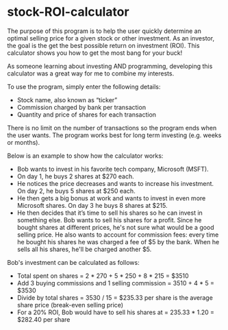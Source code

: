 # stock-ROI-calculator

The purpose of this program is to help the user quickly determine an optimal selling price for a given stock or other investment. As an investor, the goal is the get the best possible return on investment (ROI). This calculator shows you how to get the most bang for your buck!

As someone learning about investing AND programming, developing this calculator was a great way for me to combine my interests. 

To use the program, simply enter the following details:
- Stock name, also known as “ticker”
- Commission charged by bank per transaction
- Quantity and price of shares for each transaction 

There is no limit on the number of transactions so the program ends when the user wants. The program works best for long term investing (e.g. weeks or months). 

Below is an example to show how the calculator works:
- Bob wants to invest in his favorite tech company, Microsoft (MSFT).
- On day 1, he buys 2 shares at $270 each. 
- He notices the price decreases and wants to increase his investment. On day 2, he buys 5 shares at $250 each. 
- He then gets a big bonus at work and wants to invest in even more Microsoft shares. On day 3 he buys 8 shares at $215. 
- He then decides that it’s time to sell his shares so he can invest in something else. Bob wants to sell his shares for a profit. Since he bought shares at different prices, he's not sure what would be a good selling price. He also wants to account for commission fees: every time he bought his shares he was charged a fee of $5 by the bank. When he sells all his shares, he'll be charged another $5.


Bob's investment can be calculated as follows:
- Total spent on shares = 2 * 270 + 5 * 250 + 8 * 215 = $3510
- Add 3 buying commissions and 1 selling commission = 3510 + 4 * 5 = $3530
- Divide by total shares = 3530 / 15 = $235.33 per share is the average share price (break-even selling price)
- For a 20% ROI, Bob would have to sell his shares at = 235.33 * 1.20 = $282.40 per share

